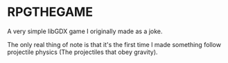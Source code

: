 # RPGTHEGAME
A very simple libGDX game I originally made as a joke.  
  
The only real thing of note is that it's the first time I made something follow projectile physics (The projectiles that obey gravity).

